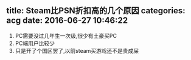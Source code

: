 title: Steam比PSN折扣高的几个原因
categories: acg
date: 2016-06-27 10:46:22
---
1. PC需要没过几年生一次级,很少有土豪买PC
2. PC端用户比较少
3. 只是开了个国区罢了,以前steam买游戏还不是贵成屎